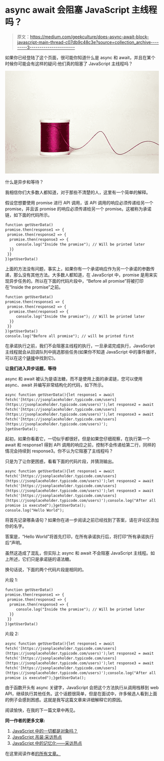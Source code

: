 # async await 会阻塞 JavaScript 主线程吗？

> 原文：<https://medium.com/geekculture/does-async-await-block-javascript-main-thread-c07db9c48c3e?source=collection_archive---------3----------------------->

如果你已经登陆了这个页面，很可能你知道什么是 async 和 await，并且在某个时候你可能会有这样的疑问:他们真的阻塞了 JavaScript 主线程吗？

![](img/31670bf2b923de6546bcb7d9cdc87b49.png)

什么是异步和等待？

我相信你们大多数人都知道，对于那些不清楚的人，这里有一个简单的解释。

假设您想要使用 promise 进行 API 调用，该 API 调用的响应必须传递给另一个 promise，并且该 promise 的响应必须传递给另一个 promise。这被称为承诺链，如下面的代码所示。

```
function getUserData()
promise.then(response1 => {
 promise.then(response2 => {
  promise.then(response3 => {
     console.log("Inside the promise"); // Will be printed later
  }}
 }}
})getUserData()
```

上面的方法没有问题，事实上，如果你有一个承诺响应作为另一个承诺的参数传递，那么没有其他方法。大多数人都知道，在 JavaScript 中，promise 是用来实现异步任务的。所以在下面的代码片段中，“Before all promise”将被打印在“Inside the promise”之前。

```
function getUserData()
promise.then(response1 => {
 promise.then(response2 => {
  promise.then(response3 => {
     console.log("Inside the promise"); // Will be printed later
  }}
 }}
})getUserData()
console.log("Before all promise"); // will be printed first
```

在承诺执行之前，我们不会阻塞主线程的执行，一旦承诺完成执行，JavaScript 主线程就会从回调队列中挑选那些任务(如果你不知道 JavaScript 中的事件循环，可以在这个[链接](https://developer.mozilla.org/en-US/docs/Web/JavaScript/EventLoop)中找到它)。

**让我们进入异步话题，等待**

async 和 await 被认为是语法糖，而不是使用上面的承诺链，您可以使用 async、await 并编写非常结构化的代码，如下所示。

```
async function getUserData(){let response1 = await fetch('[https://jsonplaceholder.typicode.com/users](https://jsonplaceholder.typicode.com/users)');let response2 = await fetch('[https://jsonplaceholder.typicode.com/users](https://jsonplaceholder.typicode.com/users)');let response3 = await fetch('[https://jsonplaceholder.typicode.com/users](https://jsonplaceholder.typicode.com/users)');
}getUserData();
```

起初，如果你看着它，一切似乎都很好。但是如果您仔细观察，在执行第一个 await 和 response1 得到 API 调用的响应之前，控制不会传递给第二行，同样的情况会持续到 response3。你不认为它阻塞了主线程吗？

只是为了让你更困惑，看看下面的代码片段，并猜测输出。

```
async function getUserData(){let response1 = await fetch('[https://jsonplaceholder.typicode.com/users](https://jsonplaceholder.typicode.com/users)');let response2 = await fetch('[https://jsonplaceholder.typicode.com/users](https://jsonplaceholder.typicode.com/users)');let response3 = await 
fetch('[https://jsonplaceholder.typicode.com/users](https://jsonplaceholder.typicode.com/users)');console.log("After all promise is executed");}getUserData();
console.log("Hello World");
```

将首先记录哪条语句？如果你在进一步阅读之前已经找到了答案，请在评论区添加你的名字。

答案是，“Hello World”将首先打印，在所有承诺执行后，将打印“所有承诺执行后”声明。

虽然这造成了混乱，但实际上 async 和 await 不会阻塞 JavaScript 主线程。如上所述，它们只是承诺链的语法糖。

换句话说，下面的两个代码片段是相同的。

片段 1:

```
function getUserData()
promise.then(response1 => {
 promise.then(response2 => {
  promise.then(response3 => {
     console.log("Inside the promise"); // Will be printed later
  }}
 }}
})getUserData()
```

片段 2:

```
async function getUserData(){let response1 = await fetch('[https://jsonplaceholder.typicode.com/users](https://jsonplaceholder.typicode.com/users)');let response2 = await fetch('[https://jsonplaceholder.typicode.com/users](https://jsonplaceholder.typicode.com/users)');let response3 = await 
fetch('[https://jsonplaceholder.typicode.com/users](https://jsonplaceholder.typicode.com/users)');console.log("After all promise is executed");}getUserData();
```

由于函数开头有 async 关键字，JavaScript 会把这个方法执行从调用栈移到 web API，继续执行其他任务。这个话题很简单，但是在面试中，许多候选人看到上面的例子会感到困惑。这就是我写这篇文章来详细解释它的原因。

阅读愉快，在我的下一篇文章中再见。

**同一作者的更多文章:**

1.  [JavaScript 中的一切都是对象吗？](https://mevasanth.medium.com/how-everything-is-object-in-javascript-a4164d7e6a2d)
2.  [JavaScript 吊装:采访热点](https://mevasanth.medium.com/hoisting-in-javascript-hot-topic-for-interview-43b463a6a77?source=follow_footer---------0----------------------------)
3.  [JavaScript 中的记忆化——采访热点](https://mevasanth.medium.com/memoization-in-javascript-hot-topic-for-interview-815475544ab0)

在这里阅读作者[的所有文章。](https://mevasanth.medium.com/)